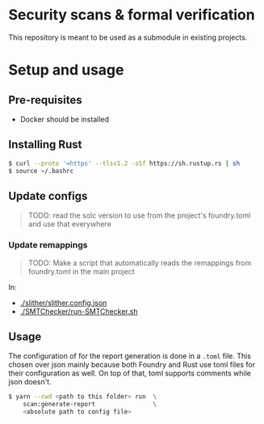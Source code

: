 # Security scans & formal verification

This repository is meant to be used as a submodule in existing projects.

# Setup and usage

## Pre-requisites

- Docker should be installed

## Installing Rust

```bash
$ curl --proto '=https' --tlsv1.2 -sSf https://sh.rustup.rs | sh
$ source ~/.bashrc
```

## Update configs

> TODO: read the solc version to use from the project's foundry.toml and use that everywhere

### Update remappings

> TODO: Make a script that automatically reads the remappings from foundry.toml in the main project

In:

- [./slither/slither.config.json](./slither/slither.config.json)
- [./SMTChecker/run-SMTChecker.sh](./SMTChecker/run-SMTChecker.sh)

## Usage

The configuration of for the report generation is done in a `.toml` file. This chosen over json mainly because both Foundry and Rust use toml files for their configuration as well. On top of that, toml supports comments while json doesn't.

```bash
$ yarn --cwd <path to this folder> run  \
    scan:generate-report                \
    <absolute path to config file>
```
